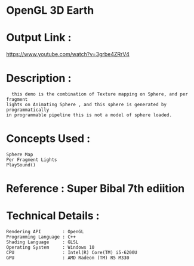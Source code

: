 # OpenGL 3D Earth

# Output Link : 
  https://www.youtube.com/watch?v=3grbe4ZRrV4

# Description : 
      this demo is the combination of Texture mapping on Sphere, and per fragment 
    lights on Animating Sphere , and this sphere is generated by programmatically 
    in programmable pipeline this is not a model of sphere loaded.
    
# Concepts Used : 
    Sphere Map 
    Per Fragment Lights
    PlaySound()

# Reference : Super Bibal 7th ediition 

# Technical Details : 
    Rendering API        : OpenGL
    Programming Language : C++ 
    Shading Language     : GLSL
    Operating System     : Windows 10
    CPU                  : Intel(R) Core(TM) i5-6200U 
    GPU                  : AMD Radeon (TM) R5 M330
